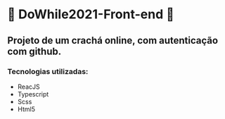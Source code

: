 # 🚀 DoWhile2021-Front-end 🚀

## Projeto de um crachá online, com autenticação com github.

### Tecnologias utilizadas:

- ReacJS 
- Typescript
- Scss
- Html5 
